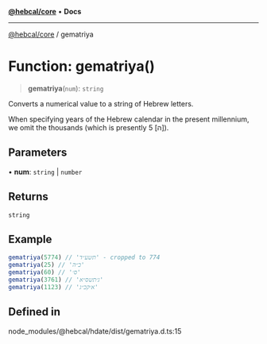 [**@hebcal/core**](../README.md) • **Docs**

***

[@hebcal/core](../globals.md) / gematriya

# Function: gematriya()

> **gematriya**(`num`): `string`

Converts a numerical value to a string of Hebrew letters.

When specifying years of the Hebrew calendar in the present millennium,
we omit the thousands (which is presently 5 [ה]).

## Parameters

• **num**: `string` \| `number`

## Returns

`string`

## Example

```ts
gematriya(5774) // 'תשע״ד' - cropped to 774
gematriya(25) // 'כ״ה'
gematriya(60) // 'ס׳'
gematriya(3761) // 'ג׳תשס״א'
gematriya(1123) // 'א׳קכ״ג'
```

## Defined in

node\_modules/@hebcal/hdate/dist/gematriya.d.ts:15
